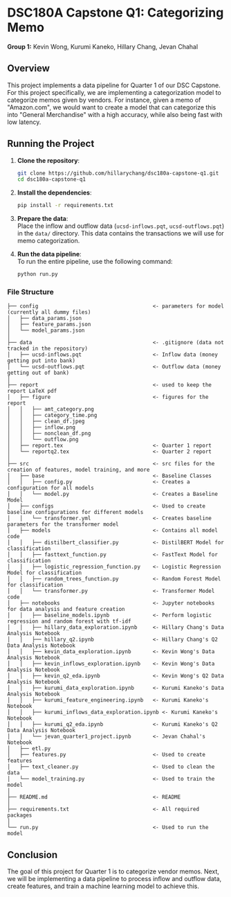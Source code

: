 # DSC180A Capstone Q1: Categorizing Memo

**Group 1:** Kevin Wong, Kurumi Kaneko, Hillary Chang, Jevan Chahal

## Overview

This project implements a data pipeline for Quarter 1 of our DSC Capstone. For this project specifically, we are implementing a categorization model to categorize memos given by vendors. For instance, given a memo of "Amazon.com", we would want to create a model that can categorize this into "General Merchandise" with a high accuracy, while also being fast with low latency.

## Running the Project

1. **Clone the repository**:
    ```bash
    git clone https://github.com/hillarychang/dsc180a-capstone-q1.git
    cd dsc180a-capstone-q1
    ```

2. **Install the dependencies**:
    ```bash
    pip install -r requirements.txt
    ```

3. **Prepare the data**:  
    Place the inflow and outflow data (`ucsd-inflows.pqt`, `ucsd-outflows.pqt`) in the `data/` directory. This data contains the transactions we will use for memo categorization.

4. **Run the data pipeline**:  
    To run the entire pipeline, use the following command:
    ```bash
    python run.py
    ```

### File Structure

```
├── config                                     <- parameters for model (currently all dummy files)
│   ├── data_params.json     
│   ├── feature_params.json
│   └── model_params.json
│
├── data                                       <- .gitignore (data not tracked in the repository)
│   ├── ucsd-inflows.pqt                       <- Inflow data (money getting put into bank)
│   └── ucsd-outflows.pqt                      <- Outflow data (money getting out of bank)   
│
├── report                                     <- used to keep the report LaTeX pdf
│   ├── figure                                 <- figures for the report
│   │   ├── amt_category.png       
│   │   ├── category_time.png
│   │   ├── clean_df.jpeg
│   │   ├── inflow.png
│   │   ├── nonclean_df.png  
│   │   └── outflow.png        
│   ├── report.tex                             <- Quarter 1 report
│   └── reportq2.tex                           <- Quarter 2 report
│
├── src                                        <- src files for the creation of features, model training, and more
│   ├── base                                   <- Baseline Classes
│   │   ├── config.py                          <- Creates a configuration for all models
│   │   └── model.py                           <- Creates a Baseline Model
│   ├── configs                                <- Used to create baseline configurations for different models
│   │   └── transformer.yml                    <- Creates baseline parameters for the transformer model
│   ├── models                                 <- Contains all model code
│   │   ├── distilbert_classifier.py           <- DistilBERT Model for classification
│   │   ├── fasttext_function.py               <- FastText Model for classification
│   │   ├── logistic_regression_function.py    <- Logistic Regression Model for classification
│   │   ├── random_trees_function.py           <- Random Forest Model for classification
│   │   └── transformer.py                     <- Transformer Model code
│   ├── notebooks                              <- Jupyter notebooks for data analysis and feature creation
│   │   ├── baseline_models.ipynb              <- Perform logistic regression and random forest with tf-idf
│   │   ├── hillary_data_exploration.ipynb     <- Hillary Chang's Data Analysis Notebook
│   │   ├── hillary_q2.ipynb                   <- Hillary Chang's Q2 Data Analysis Notebook
│   │   ├── kevin_data_exploration.ipynb       <- Kevin Wong's Data Analysis Notebook
│   │   ├── kevin_inflows_exploration.ipynb    <- Kevin Wong's Data Analysis Notebook
│   │   ├── kevin_q2_eda.ipynb                 <- Kevin Wong's Q2 Data Analysis Notebook
│   │   ├── kurumi_data_exploration.ipynb      <- Kurumi Kaneko's Data Analysis Notebook
│   │   ├── kurumi_feature_engineering.ipynb   <- Kurumi Kaneko's Notebook
│   │   ├── kurumi_inflows_data_exploration.ipynb <- Kurumi Kaneko's Notebook
│   │   ├── kurumi_q2_eda.ipynb                <- Kurumi Kaneko's Q2 Data Analysis Notebook
│   │   └── jevan_quarter1_project.ipynb       <- Jevan Chahal's Notebook
│   ├── etl.py       
│   ├── features.py                            <- Used to create features
│   ├── text_cleaner.py                        <- Used to clean the data 
│   └── model_training.py                      <- Used to train the model
│
├── README.md                                  <- README
│
├── requirements.txt                           <- All required packages
│
└── run.py                                     <- Used to run the model
```

## Conclusion
The goal of this project for Quarter 1 is to categorize vendor memos. Next, we will be implementing a data pipeline to process inflow and outflow data, create features, and train a machine learning model to achieve this.
